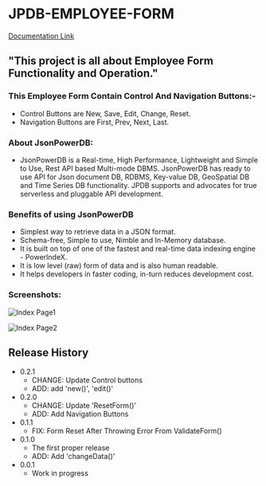 # JPDB-EMPLOYEE-FORM

[Documentation Link](http://login2explore.com/jpdb/docs.html)

## "This project is all about Employee Form Functionality and Operation." 
### This Employee Form Contain Control And Navigation Buttons:-
- Control Buttons are New, Save, Edit, Change, Reset.
- Navigation Buttons are First, Prev, Next, Last.


### About JsonPowerDB:

- JsonPowerDB is a Real-time, High Performance, Lightweight and Simple to Use, Rest API based Multi-mode DBMS. JsonPowerDB has ready to use API for Json document DB, RDBMS, Key-value DB, GeoSpatial DB and Time Series DB functionality. JPDB supports and advocates for true serverless and pluggable API development.

### Benefits of using JsonPowerDB

- Simplest way to retrieve data in a JSON format.
- Schema-free, Simple to use, Nimble and In-Memory database.
- It is built on top of one of the fastest and real-time data indexing engine - PowerIndeX.
- It is low level (raw) form of data and is also human readable.
- It helps developers in faster coding, in-turn reduces development cost.

### Screenshots:
![Index Page1](https://github.com/BeAgarwal/JsonPowerDB/blob/master/Assets/Screenshots/Dashboard.PNG)

![Index Page2](https://github.com/BeAgarwal/JsonPowerDB/blob/master/Assets/Screenshots/Index.PNG)

## Release History

* 0.2.1
    * CHANGE: Update Control buttons
    * ADD: add 'new()', 'edit()'
* 0.2.0
    * CHANGE: Update 'ResetForm()' 
    * ADD: Add Navigation Buttons
* 0.1.1
    * FIX: Form Reset After Throwing Error From ValidateForm()
* 0.1.0
    * The first proper release
    * ADD: Add 'changeData()'
* 0.0.1
    * Work in progress
